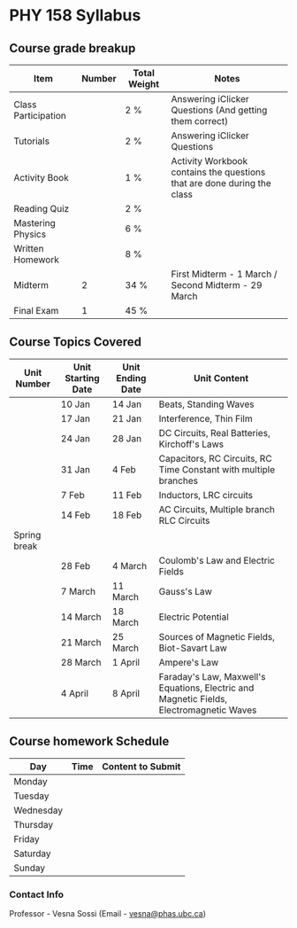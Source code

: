 # PHY 158 Syllabus

## Course grade breakup

| Item                | Number | Total Weight | Notes                                                                   |
| ------------------- | ------ | ------------ | ----------------------------------------------------------------------- |
| Class Participation |        | 2 %          | Answering iClicker Questions (And getting them correct)                 |
| Tutorials           |        | 2 %          | Answering iClicker Questions                                            |
| Activity Book       |        | 1 %          | Activity Workbook contains the questions that are done during the class |
| Reading Quiz        |        | 2 %          |                                                                         |
| Mastering Physics   |        | 6 %          |                                                                         |
| Written Homework    |        | 8 %          |                                                                         |
| Midterm             | 2      | 34 %         | First Midterm - 1 March / Second Midterm - 29 March                     |
| Final Exam          | 1      | 45 %         |                                                                         |


## Course Topics Covered

| Unit Number  | Unit Starting Date | Unit Ending Date | Unit Content                                                                            |
| ------------ | ------------------ | ---------------- | --------------------------------------------------------------------------------------- |
|              | 10 Jan             | 14 Jan           | Beats, Standing Waves                                                                   |
|              | 17 Jan             | 21 Jan           | Interference, Thin Film                                                                 |
|              | 24 Jan             | 28 Jan           | DC Circuits, Real Batteries, Kirchoff's Laws                                            |
|              | 31 Jan             | 4 Feb            | Capacitors, RC Circuits, RC Time Constant with multiple branches                        |
|              | 7 Feb              | 11 Feb           | Inductors, LRC circuits                                                                 |
|              | 14 Feb             | 18 Feb           | AC Circuits, Multiple branch RLC Circuits                                               |
| Spring break |                    |                  |                                                                                         |
|              | 28 Feb             | 4 March          | Coulomb's Law and Electric Fields                                                       |
|              | 7 March            | 11 March         | Gauss's Law                                                                             |
|              | 14 March           | 18 March         | Electric Potential                                                                      |
|              | 21 March           | 25 March         | Sources of Magnetic Fields, Biot-Savart Law                                             |
|              | 28 March           | 1 April          | Ampere's Law                                                                            |
|              | 4 April            | 8 April          | Faraday's Law, Maxwell's Equations, Electric and Magnetic Fields, Electromagnetic Waves | 




## Course homework Schedule
| Day       | Time | Content to Submit |
| --------- | ---- | ----------------- |
| Monday    |      |                   |
| Tuesday   |      |                   |
| Wednesday |      |                   |
| Thursday  |      |                   |
| Friday    |      |                   |
| Saturday  |      |                   |
| Sunday    |      |                   |


### Contact Info

Professor - Vesna Sossi (Email - vesna@phas.ubc.ca)

